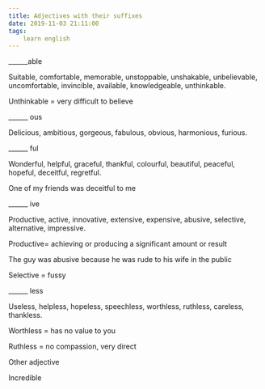 ```yaml
---
title: Adjectives with their suffixes
date: 2019-11-03 21:11:00
tags:
    learn english
---
```

______able

Suitable, comfortable,
memorable, unstoppable, unshakable, unbelievable, uncomfortable, invincible, available,
knowledgeable, unthinkable.

Unthinkable =
very difficult to believe 

______ ous

Delicious,
ambitious, gorgeous, fabulous, obvious, harmonious, furious.

______ ful

Wonderful, helpful,
graceful, thankful, colourful, beautiful, peaceful, hopeful, deceitful, regretful.


One of my friends was deceitful to me 

______ ive

Productive,
active, innovative, extensive, expensive, abusive, selective, alternative,
impressive.

Productive= achieving
or producing a significant amount or result

The guy was abusive
because he was rude to his wife in the public

Selective =
fussy

______ less

Useless,
helpless, hopeless, speechless, worthless, ruthless, careless, thankless.

Worthless =
has no value to you

Ruthless =
no compassion, very direct

Other adjective

Incredible 